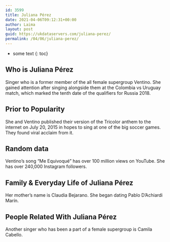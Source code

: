 ```yaml
---
id: 3599
title: Juliana Pérez
date: 2021-04-06T09:12:31+00:00
author: Laima
layout: post
guid: https://ukdataservers.com/juliana-perez/
permalink: /04/06/juliana-perez/
---
```


* some text
{: toc}


## Who is Juliana Pérez
                  
                  
                  
Singer who is a former member of the all female supergroup Ventino. She gained attention after singing alongside them at the Colombia vs Uruguay match, which marked the tenth date of the qualifiers for Russia 2018. 
                  
              
            
              
            
                
                
                
## Prior to Popularity
                  
                  
                  
She and Ventino published their version of the Tricolor anthem to the internet on July 20, 2015 in hopes to sing at one of the big soccer games. They found viral acclaim from it. 
                  
              
            
              
            
                
                
                
## Random data
                  
                  
                  
Ventino&#8217;s song &#8220;Me Equivoqué&#8221; has over 100 million views on YouTube. She has over 240,000 Instagram followers. 
                  
              
            
              
            
                
                
                
## Family & Everyday Life of Juliana Pérez
                  
                  
                  
Her mother&#8217;s name is Claudia Bejarano. She began dating Pablo D&#8217;Achiardi Marín. 
                  
              
            
              
            
                
                
                
## People Related With Juliana Pérez
                  
                  
                  
Another singer who has been a part of a female supergroup is Camila Cabello. 
                  
              
            
              
            
                
              
            
              
              
            
            
              
            
          
          
          